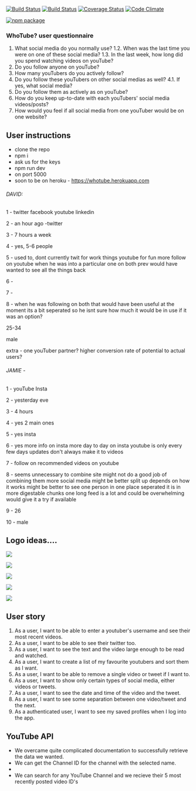 [![Build Status](https://travis-ci.org/susanx/whotube.svg?branch=master)](https://travis-ci.org/susanx/whotube) 
[![Build Status](https://travis-ci.org/susanx/whotube>.svg?branch=master)](https://travis-ci.org/susanx/whotube>) 
[![Coverage Status](https://coveralls.io/repos/github/susanx/whotube/badge.svg?branch=master)](https://coveralls.io/github/susanx/whotube?branch=staging) 
[![Code Climate](https://codeclimate.com/github/codeclimate/codeclimate/badges/gpa.svg)](https://codeclimate.com/github/susanx/whotube)

[![npm package](https://nodei.co/npm/request.png?downloads=true&downloadRank=true&stars=true)](https://nodei.co/npm/request/)


### WhoTube? user questionnaire

1. What social media do you normally use?
   1.2. When was the last time you were on one of these social media?
   1.3. In the last week, how long did you spend watching videos on youTube?
2. Do you follow anyone on youTube?
3. How many youTubers do you actively follow?
4. Do you follow these youTubers on other social medias as well?
   4.1. If yes, what social media?
5. Do you follow them as actively as on youTube?
6. How do you keep up-to-date with each youTubers' social media videos/posts?
7. How would you feel if all social media from one youTuber would be on one website?

## User instructions

* clone the repo
* npm i 
* ask us for the keys
* npm run dev 
* on port 5000
* soon to be on heroku - https://whotube.herokuapp.com


###### DAVID:

1 - twitter
facebook
youtube
linkedin

2 - an hour ago -twitter

3 - 7 hours a week

4 - yes, 5-6 people

5 - used to, dont currently
twit for work things
youtube for fun
more follow on youtube when he was into a particular one on both
prev would have wanted to see all the things back 

6 - 

7 - 

8 - when he was following on both that would have been useful
at the moment its a bit seperated so he isnt sure how much it would be in use
if it was an option?

25-34

male

extra - one youTuber partner?
higher conversion rate of potential to actual users?


###### JAMIE - 

1 - youTube Insta

2 - yesterday eve

3 - 4 hours

4 - yes 2 main ones

5 - yes insta

6 - yes more info on insta
more day to day on insta
youtube is only every few days
updates don't always make it to videos

7 - follow on recommended videos on youtube

8 - seems unnecessary to combine
site might not do a good job of combining them
more social media might be better split up
depends on how it works
might be better to see one person in one place
seperated it is in more digestable chunks
one long feed is a lot and could be overwhelming
would give it a try if available

9 - 26

10 - male

## Logo ideas....

![](https://cdn.dribbble.com/users/20931/screenshots/2518827/trivify_g1_dribbble.gif)

![](https://cdn.dribbble.com/users/1487848/screenshots/3590275/buho.gif)

![](https://i.imgur.com/4R3krGk.png)

![](https://i.imgur.com/quBhwVY.png)

![](https://i.imgur.com/FVsZOgd.gif)

## User story

1. As a user, I want to be able to enter a youtuber's username and see their most recent videos.
2. As a user, I want to be able to see their twitter too.
3. As a user, I want to see the text and the video large enough to be read and watched.
4. As a user, I want to create a list of my favourite youtubers and sort them as I want.
5. As a user, I want to be able to remove a single video or tweet if I want to.
6. As a user, I want to show only certain types of social media, either videos or tweets.
7. As a user, I want to see the date and time of the video and the tweet.
8. As a user, I want to see some separation between one video/tweet and the next.
9. As a authenticated user, I want to see my saved profiles when I log into the app.


## YouTube API

* We overcame quite complicated documentation to successfully retrieve the data we wanted.
* We can get the Channel ID for the channel with the selected name.
* 
* We can search for any YouTube Channel and we recieve their 5 most recently posted video ID's
